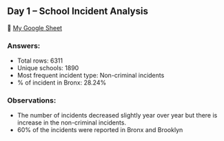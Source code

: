 ## Day 1 – School Incident Analysis

🔗 [My Google Sheet](https://docs.google.com/spreadsheets/d/1C9Vs_EgOBjE50rUZRJexIddULbdFF1LhKMA11JtPOQ8/edit?usp=sharing)

### Answers:
- Total rows: 6311
- Unique schools: 1890
- Most frequent incident type: Non-criminal incidents
- % of incident in Bronx: 28.24%

### Observations:
- The number of incidents decreased slightly year over year but there is increase in the non-criminal incidents.
- 60% of the incidents were reported in Bronx and Brooklyn
